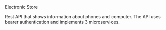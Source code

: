 Electronic Store

Rest API that shows information about phones and computer. 
The API uses bearer authentication and implements 3 microservices.

